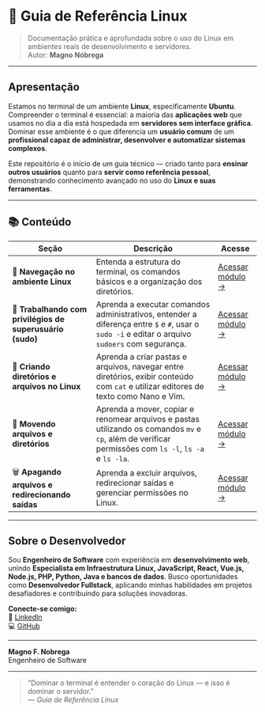 # 🐧 Guia de Referência Linux

> Documentação prática e aprofundada sobre o uso do Linux em ambientes reais de desenvolvimento e servidores.  
> Autor: **Magno Nóbrega**

---

## Apresentação

Estamos no terminal de um ambiente **Linux**, especificamente **Ubuntu**.  
Compreender o terminal é essencial: a maioria das **aplicações web** que usamos no dia a dia está hospedada em **servidores sem interface gráfica**.  
Dominar esse ambiente é o que diferencia um **usuário comum** de um **profissional capaz de administrar, desenvolver e automatizar sistemas complexos**.

Este repositório é o início de um guia técnico — criado tanto para **ensinar outros usuários** quanto para **servir como referência pessoal**, demonstrando conhecimento avançado no uso do **Linux e suas ferramentas**.

---

## 📚 Conteúdo

| Seção | Descrição | Acesse |
|-------|-----------|--------|
| 🧭 **Navegação no ambiente Linux** | Entenda a estrutura do terminal, os comandos básicos e a organização dos diretórios. | [Acessar módulo →](/navegacao.md) |
| 🔐 **Trabalhando com privilégios de superusuário (sudo)** | Aprenda a executar comandos administrativos, entender a diferença entre `$` e `#`, usar o `sudo -i` e editar o arquivo `sudoers` com segurança. | [Acessar módulo →](/sudo.md) |  
| 📂 **Criando diretórios e arquivos no Linux** | Aprenda a criar pastas e arquivos, navegar entre diretórios, exibir conteúdo com `cat` e utilizar editores de texto como Nano e Vim. | [Acessar módulo →](/diretorios.md) |  
| 🚚 **Movendo arquivos e diretórios** | Aprenda a mover, copiar e renomear arquivos e pastas utilizando os comandos `mv` e `cp`, além de verificar permissões com `ls -l`, `ls -a` e `ls -la`. | [Acessar módulo →](/copiando.md)  
| 🗑️ **Apagando arquivos e redirecionando saídas** | Aprenda a excluir arquivos, redirecionar saídas e gerenciar permissões no Linux. | [Acessar módulo →](/apagando.md)  

---



## Sobre o Desenvolvedor  

  

Sou **Engenheiro de Software** com experiência em **desenvolvimento web**, unindo **Especialista em Infraestrutura Linux, JavaScript, React, Vue.js, Node.js, PHP, Python, Java e bancos de dados**. Busco oportunidades como **Desenvolvedor Fullstack**, aplicando minhas habilidades em projetos desafiadores e contribuindo para soluções inovadoras. 

**Conecte-se comigo:**  
 💼 [LinkedIn](https://www.linkedin.com/in/magnofnobrega)  
 💻 [GitHub](https://github.com/magnofnobrega)  

---

**Magno F. Nobrega**  
Engenheiro de Software

---

> “Dominar o terminal é entender o coração do Linux — e isso é dominar o servidor.”  
> — *Guia de Referência Linux*